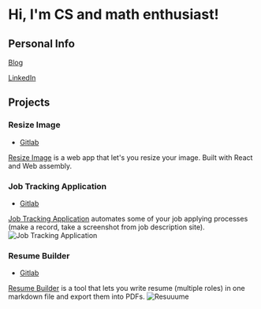 # Hi, I'm CS and math enthusiast!

## Personal Info
[Blog](https://munjo5746.github.io/)

[LinkedIn](https://linkedin.com/in/munjo5746/)

## Projects
### Resize Image

- [Gitlab](https://gitlab.com/munjo5746/resimg)

[Resize Image](https://resimg.netlify.app/) is a web app that let's you resize your image. Built with React and Web assembly.

### Job Tracking Application

- [Gitlab](https://gitlab.com/munjo5746/jobtracker)

[Job Tracking Application](https://job-tracking.netlify.app) automates some of your job applying processes (make a record, take a screenshot from job description site).
![Job Tracking Application](assets/jta.gif)
### Resume Builder

- [Gitlab](https://gitlab.com/munjo5746/ressume-builder)
  
[Resume Builder](https://resuuume.netlify.app) is a tool that lets you write resume (multiple roles) in one markdown file and export them into PDFs.
![Resuuume](assets/resume_builder.gif)